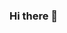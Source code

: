 ### Hi there 👋

<!--
**ImGreY8/ImGreY8** is a ✨ _special_ ✨ repository because its `README.md` (this file) appears on your GitHub profile.

Here are some ideas to get you started:

It's my first Pygame project. A 2D endless runner game using only code. I'm still working on the UI part. 
I have applied most of the mechanics which is commonly used in a 2D game.   
